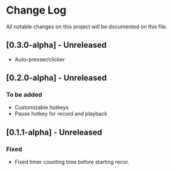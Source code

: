 # Change Log

All notable changes on this project will be documented on this file.

## [0.3.0-alpha] - Unreleased
- Auto-presser/clicker

## [0.2.0-alpha] - Unreleased
### To be added
- Customizable hotkeys
- Pause hotkey for record and playback

## [0.1.1-alpha] - Unreleased
### Fixed
- Fixed timer counting time before starting recor.